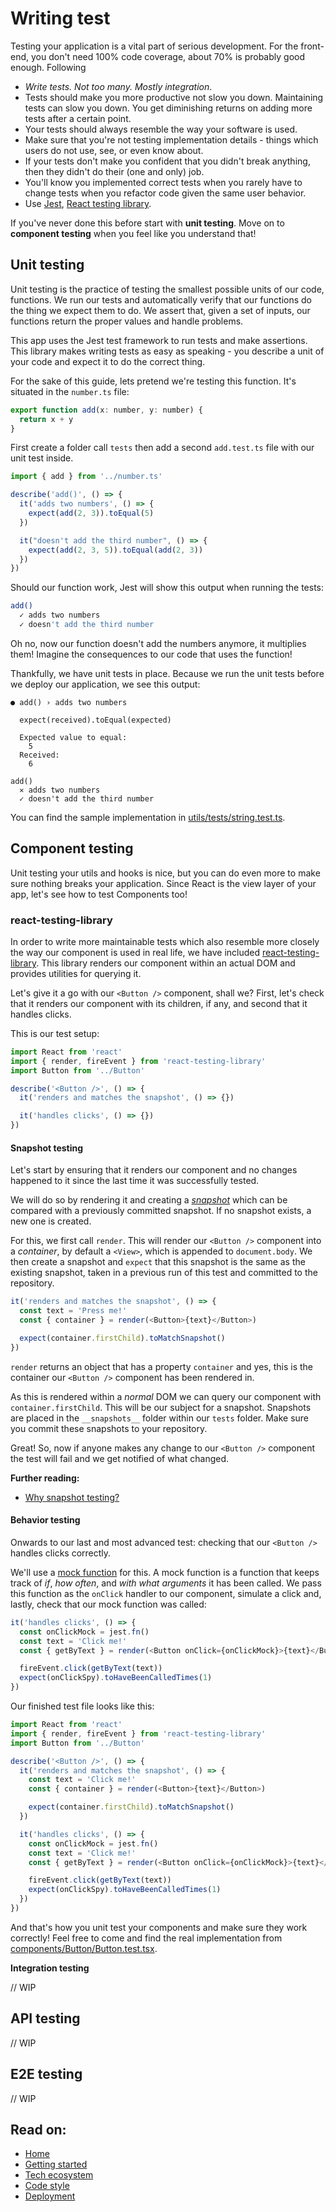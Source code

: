 # Writing test

Testing your application is a vital part of serious development. For the
front-end, you don't need 100% code coverage, about 70% is probably good enough.
Following

- _Write tests. Not too many. Mostly integration_.
- Tests should make you more productive not slow you down. Maintaining tests can
  slow you down. You get diminishing returns on adding more tests after a certain
  point.
- Your tests should always resemble the way your software is used.
- Make sure that you're not testing implementation details - things which users
  do not use, see, or even know about.
- If your tests don't make you confident that you didn't break anything, then
  they didn't do their (one and only) job.
- You'll know you implemented correct tests when you rarely have to change tests
  when you refactor code given the same user behavior.
- Use [Jest](https://jestjs.io/),
  [React testing library](https://testing-library.com/docs/react-testing-library/intro/).

If you've never done this before start with **unit testing**. Move on to
**component testing** when you feel like you understand that!

## Unit testing

Unit testing is the practice of testing the smallest possible units of our code,
functions. We run our tests and automatically verify that our functions do the
thing we expect them to do. We assert that, given a set of inputs, our functions
return the proper values and handle problems.

This app uses the Jest test framework to run tests and make assertions. This
library makes writing tests as easy as speaking - you describe a unit of your
code and expect it to do the correct thing.

For the sake of this guide, lets pretend we're testing this function. It's
situated in the `number.ts` file:

```js
export function add(x: number, y: number) {
  return x + y
}
```

First create a folder call `tests` then add a second `add.test.ts` file with our
unit test inside.

```js
import { add } from '../number.ts'

describe('add()', () => {
  it('adds two numbers', () => {
    expect(add(2, 3)).toEqual(5)
  })

  it("doesn't add the third number", () => {
    expect(add(2, 3, 5)).toEqual(add(2, 3))
  })
})
```

Should our function work, Jest will show this output when running the tests:

```bash
add()
  ✓ adds two numbers
  ✓ doesn't add the third number
```

Oh no, now our function doesn't add the numbers anymore, it multiplies them!
Imagine the consequences to our code that uses the function!

Thankfully, we have unit tests in place. Because we run the unit tests before we
deploy our application, we see this output:

```
● add() › adds two numbers

  expect(received).toEqual(expected)

  Expected value to equal:
    5
  Received:
    6

add()
  ✕ adds two numbers
  ✓ doesn't add the third number
```

You can find the sample implementation in
[utils/tests/string.test.ts](../utils/tests/string.test.ts).

## Component testing

Unit testing your utils and hooks is nice, but you can do even more to make sure
nothing breaks your application. Since React is the view layer of your app,
let's see how to test Components too!

### react-testing-library

In order to write more maintainable tests which also resemble more closely the
way our component is used in real life, we have included
[react-testing-library](https://github.com/testing-library/react-testing-library).
This library renders our component within an actual DOM and provides utilities
for querying it.

Let's give it a go with our `<Button />` component, shall we? First, let's check
that it renders our component with its children, if any, and second that it
handles clicks.

This is our test setup:

```javascript
import React from 'react'
import { render, fireEvent } from 'react-testing-library'
import Button from '../Button'

describe('<Button />', () => {
  it('renders and matches the snapshot', () => {})

  it('handles clicks', () => {})
})
```

#### Snapshot testing

Let's start by ensuring that it renders our component and no changes happened to
it since the last time it was successfully tested.

We will do so by rendering it and creating a
_[snapshot](https://jestjs.io/docs/en/snapshot-testing)_ which can be compared
with a previously committed snapshot. If no snapshot exists, a new one is
created.

For this, we first call `render`. This will render our `<Button />` component
into a _container_, by default a `<View>`, which is appended to `document.body`.
We then create a snapshot and `expect` that this snapshot is the same as the
existing snapshot, taken in a previous run of this test and committed to the
repository.

```javascript
it('renders and matches the snapshot', () => {
  const text = 'Press me!'
  const { container } = render(<Button>{text}</Button>)

  expect(container.firstChild).toMatchSnapshot()
})
```

`render` returns an object that has a property `container` and yes, this is the
container our `<Button />` component has been rendered in.

As this is rendered within a _normal_ DOM we can query our component with
`container.firstChild`. This will be our subject for a snapshot. Snapshots are
placed in the `__snapshots__` folder within our `tests` folder. Make sure you
commit these snapshots to your repository.

Great! So, now if anyone makes any change to our `<Button />` component the test
will fail and we get notified of what changed.

**Further reading:**

- [Why snapshot testing?](https://jestjs.io/blog/2016/07/27/jest-14.html#why-snapshot-testing)

#### Behavior testing

Onwards to our last and most advanced test: checking that our `<Button />`
handles clicks correctly.

We'll use a [mock function](https://jestjs.io/docs/en/mock-functions) for this.
A mock function is a function that keeps track of _if_, _how often_, and _with
what arguments_ it has been called. We pass this function as the `onClick`
handler to our component, simulate a click and, lastly, check that our mock
function was called:

```javascript
it('handles clicks', () => {
  const onClickMock = jest.fn()
  const text = 'Click me!'
  const { getByText } = render(<Button onClick={onClickMock}>{text}</Button>)

  fireEvent.click(getByText(text))
  expect(onClickSpy).toHaveBeenCalledTimes(1)
})
```

Our finished test file looks like this:

```javascript
import React from 'react'
import { render, fireEvent } from 'react-testing-library'
import Button from '../Button'

describe('<Button />', () => {
  it('renders and matches the snapshot', () => {
    const text = 'Click me!'
    const { container } = render(<Button>{text}</Button>)

    expect(container.firstChild).toMatchSnapshot()
  })

  it('handles clicks', () => {
    const onClickMock = jest.fn()
    const text = 'Click me!'
    const { getByText } = render(<Button onClick={onClickMock}>{text}</Button>)

    fireEvent.click(getByText(text))
    expect(onClickSpy).toHaveBeenCalledTimes(1)
  })
})
```

And that's how you unit test your components and make sure they work correctly!
Feel free to come and find the real implementation from
[components/Button/Button.test.tsx](../components/Button/Button.test.tsx).

**Integration testing**

// WIP

## API testing

// WIP

## E2E testing

// WIP

## Read on:

- [Home](../README.md)
- [Getting started](./GETTING_STARTED.md)
- [Tech ecosystem](./TECH_ECOSYSTEM.md)
- [Code style](./CODE_STYLE.md)
- [Deployment](./DEPLOYMENT.md)

